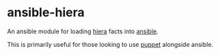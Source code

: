 # ansible-hiera

An ansible module for loading [hiera][] facts into [ansible][].

This is primarily useful for those looking to use [puppet][] alongside ansible.

[hiera]: https://github.com/puppetlabs/hiera
[ansible]: http://www.ansible.com
[gist]: https://gist.github.com/mrbanzai/8720298
[puppet]: https://puppetlabs.com
